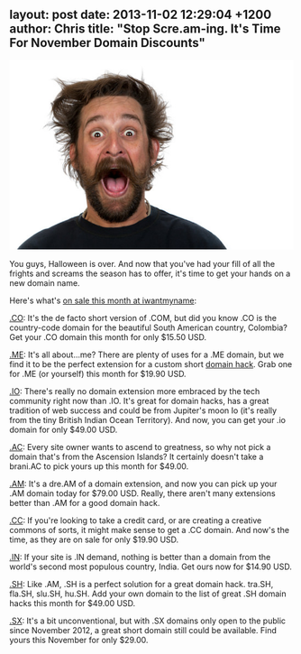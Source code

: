 layout: post
date: 2013-11-02 12:29:04 +1200
author: Chris
title: "Stop Scre.am-ing. It's Time For November Domain Discounts"
----

![bigstock-Goofy-young-man-with-full-bea-45789868.jpg](/media/2013-11-02-bigstock-Goofy-young-man-with-full-bea-45789868.jpg)

<!-- excerpt -->

You guys, Halloween is over. And now that you've had your fill of all the frights and screams the season has to offer, it's time to get your hands on a new domain name. 

Here's what's [on sale this month at iwantmyname](https://iwantmyname.com/domains/special-offer):

<!-- /excerpt -->

[.CO](https://iwantmyname.com/domains/co-colombian-domain-name-registration-for-colombia): It's the de facto short version of .COM, but did you know .CO is the country-code domain for the beautiful South American country, Colombia? Get your .CO domain this month for only $15.50 USD.

[.ME](https://iwantmyname.com/domains/me-montenegrean-domain-name-registration-for-montenegro): It's all about...me? There are plenty of uses for a .ME domain, but we find it to be the perfect extension for a custom short [domain hack](https://iwantmyname.com/blog/2013/10/what-is-a-domain-hack-and-how-can-i-make-one.html). Grab one for .ME (or yourself) this month for $19.90 USD.

[.IO](https://iwantmyname.com/domains/io-domain-name-registration-for-british-indian-ocean-territory): There's really no domain extension more embraced by the tech community right now than .IO. It's great for domain hacks, has a great tradition of web success and could be from Jupiter's moon Io (it's really from the tiny British Indian Ocean Territory). And now, you can get your .io domain for only $49.00 USD.

[.AC](https://iwantmyname.com/domains/ac-international-domain-name-registration-for-ascension-island): Every site owner wants to ascend to greatness, so why not pick a domain that's from the Ascension Islands? It certainly doesn't take a brani.AC to pick yours up this month for $49.00.

[.AM](https://iwantmyname.com/domains/am-armenian-domain-name-registration-for-armenia): It's a dre.AM of a domain extension, and now you can pick up your .AM domain today for $79.00 USD. Really, there aren't many extensions better than .AM for a good domain hack.

[.CC](https://iwantmyname.com/domains/cc-domain-name-registration-for-cocos-keeling-islands): If you're looking to take a credit card, or are creating a creative commons of sorts, it might make sense to get a .CC domain. And now's the time, as they are on sale for only $19.90 USD.

[.IN](https://iwantmyname.com/domains/in-indian-domain-name-registration-for-india): If your site is .IN demand, nothing is better than a domain from the world's second most populous country, India. Get ours now for $14.90 USD.

[.SH](https://iwantmyname.com/domains/sh-domain-name-registration-for-saint-helena): Like .AM, .SH is a perfect solution for a great domain hack. tra.SH, fla.SH, slu.SH, hu.SH. Add your own domain to the list of great .SH domain hacks this month for $49.00 USD.

[.SX](https://iwantmyname.com/domains/sx-st-maartener-domain-name-registration-for-sint-maarten): It's a bit unconventional, but with .SX domains only open to the public since November 2012, a great short domain still could be available. Find yours this November for only $29.00.
